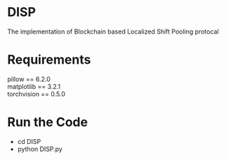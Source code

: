 # DISP
The implementation of Blockchain based Localized Shift Pooling protocal

# Requirements
pillow == 6.2.0  
matplotlib == 3.2.1  
torchvision == 0.5.0  

# Run the Code
- cd DISP
- python DISP.py
